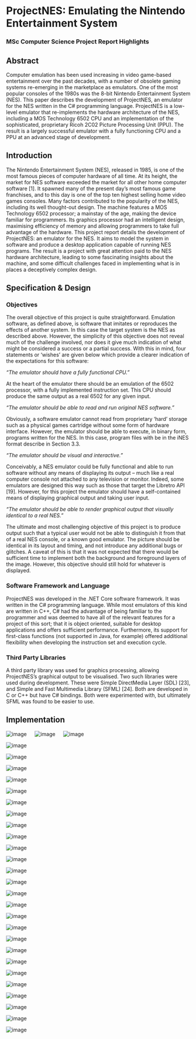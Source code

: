 # ProjectNES: Emulating the Nintendo Entertainment System 
### MSc Computer Science Project Report Highlights

## Abstract
Computer emulation has been used increasing in video game-based entertainment over the past decades, with a number of obsolete gaming systems re-emerging in the marketplace as emulators. One of the most popular consoles of the 1980s was the 8-bit Nintendo Entertainment System (NES). This paper describes the development of ProjectNES, an emulator for the NES written in the C# programming language. ProjectNES is a low-level emulator that re-implements the hardware architecture of the NES, including a MOS Technology 6502 CPU and an implementation of the sophisticated, proprietary Ricoh 2C02 Picture Processing Unit (PPU). The result is a largely successful emulator with a fully functioning CPU and a PPU at an advanced stage of development. 

## Introduction
The Nintendo Entertainment System (NES), released in 1985, is one of the most famous pieces of computer hardware of all time. At its height, the market for NES software exceeded the market for all other home computer software [1]. It spawned many of the present day’s most famous game franchises, and to this day is one of the top ten highest selling home video games consoles. 
Many factors contributed to the popularity of the NES, including its well thought-out design. The machine features a MOS Technology 6502 processor; a mainstay of the age, making the device familiar for programmers. Its graphics processor had an intelligent design, maximising efficiency of memory and allowing programmers to take full advantage of the hardware.
This project report details the development of ProjectNES: an emulator for the NES. It aims to model the system in software and produce a desktop application capable of running NES programs. The result is a project with great attention paid to the NES hardware architecture, leading to some fascinating insights about the machine, and some difficult challenges faced in implementing what is in places a deceptively complex design.

## Specification & Design
### Objectives
The overall objective of this project is quite straightforward. Emulation software, as defined above, is software that imitates or reproduces the effects of another system. In this case the target system is the NES as described above. However, the simplicity of this objective does not reveal much of the challenge involved, nor does it give much indication of what might be considered a success or a partial success.
With this in mind, four statements or ‘wishes’ are given below which provide a clearer indication of the expectations for this software: 

_“The emulator should have a fully functional CPU.”_

At the heart of the emulator there should be an emulation of the 6502 processor, with a fully implemented instruction set. This CPU should produce the same output as a real 6502 for any given input.

_“The emulator should be able to read and run original NES software.”_

Obviously, a software emulator cannot read from proprietary ‘hard’ storage such as a physical games cartridge without some form of hardware interface. However, the emulator should be able to execute, in binary form, programs written for the NES. In this case, program files with be in the iNES format describe in Section 3.3.

_“The emulator should be visual and interactive.”_

Conceivably, a NES emulator could be fully functional and able to run software without any means of displaying its output – much like a real computer console not attached to any television or monitor. Indeed, some emulators are designed this way such as those that target the Libretro API [19]. However, for this project the emulator should have a self-contained means of displaying graphical output and taking user input.

_“The emulator should be able to render graphical output that visually identical to a real NES.”_

The ultimate and most challenging objective of this project is to produce output such that a typical user would not be able to distinguish it from that of a real NES console, or a known good emulator. The picture should be identical in its layout and timing, and not introduce any additional bugs or glitches. A caveat of this is that it was not expected that there would be sufficient time to implement both the background and foreground layers of the image. However, this objective should still hold for whatever is displayed.

### Software Framework and Language
ProjectNES was developed in the .NET Core software framework. It was written in the C# programming language.
While most emulators of this kind are written in C++, C# had the advantage of being familiar to the programmer and was deemed to have all of the relevant features for a project of this sort; that it is object oriented, suitable for desktop applications and offers sufficient performance. Furthermore, its support for first-class functions (not supported in Java, for example) offered additional flexibility when developing the instruction set and execution cycle.

### Third Party Libraries
A third party library was used for graphics processing, allowing ProjectNES’s graphical output to be visualised. Two such libraries were used during development. These were Simple DirectMedia Layer (SDL) [23], and Simple and Fast Multimedia Library (SFML) [24]. Both are developed in C or C++ but have C# bindings. Both were experimented with, but ultimately SFML was found to be easier to use. 


## Implementation


![image](https://user-images.githubusercontent.com/44982187/113860251-b78c0a80-979d-11eb-8fa7-969b1096733f.png)
 
![image](https://user-images.githubusercontent.com/44982187/113860415-eb673000-979d-11eb-99b2-4fa2aea4e5b2.png)
 
![image](https://user-images.githubusercontent.com/44982187/113860443-f5892e80-979d-11eb-8878-5b3fd0edccdb.png)

![image](https://user-images.githubusercontent.com/44982187/113860474-ffab2d00-979d-11eb-8546-e013e6c98156.png)

![image](https://user-images.githubusercontent.com/44982187/113860535-0cc81c00-979e-11eb-8bf7-33b18cc2a038.png)

![image](https://user-images.githubusercontent.com/44982187/113860568-1487c080-979e-11eb-8a2a-3bed75fda0b8.png)

![image](https://user-images.githubusercontent.com/44982187/113860602-1cdffb80-979e-11eb-8556-27389b96b8b2.png)

![image](https://user-images.githubusercontent.com/44982187/113860666-32edbc00-979e-11eb-94f2-1ecd5b37b4c4.png)

![image](https://user-images.githubusercontent.com/44982187/113860706-400aab00-979e-11eb-92e7-96161467fdf9.png)

![image](https://user-images.githubusercontent.com/44982187/113860744-4a2ca980-979e-11eb-911c-73908c4b523b.png)

![image](https://user-images.githubusercontent.com/44982187/113860776-557fd500-979e-11eb-8715-a50203c6646b.png)

![image](https://user-images.githubusercontent.com/44982187/113860801-5dd81000-979e-11eb-95f2-da19b27c8824.png)

![image](https://user-images.githubusercontent.com/44982187/113860823-63355a80-979e-11eb-94e8-06cb3a531a5f.png)

![image](https://user-images.githubusercontent.com/44982187/113860851-6af4ff00-979e-11eb-9fe1-2828038d7ab3.png)

![image](https://user-images.githubusercontent.com/44982187/113860881-721c0d00-979e-11eb-952c-729f28ced41c.png)

![image](https://user-images.githubusercontent.com/44982187/113860895-79dbb180-979e-11eb-9c06-07fe770c6eb8.png)

![image](https://user-images.githubusercontent.com/44982187/113860923-82cc8300-979e-11eb-9c62-4b6895aef1d6.png)

![image](https://user-images.githubusercontent.com/44982187/113860964-911a9f00-979e-11eb-9b53-84588da635a7.png)

![image](https://user-images.githubusercontent.com/44982187/113860994-9bd53400-979e-11eb-97be-34cbc1423aff.png)

![image](https://user-images.githubusercontent.com/44982187/113861034-a8f22300-979e-11eb-8346-90e4b1e68ce3.png)

![image](https://user-images.githubusercontent.com/44982187/113861071-b3142180-979e-11eb-9f74-f6c50d5aa4ba.png)

![image](https://user-images.githubusercontent.com/44982187/113861100-ba3b2f80-979e-11eb-8880-e76c1bbef6c7.png)

![image](https://user-images.githubusercontent.com/44982187/113861190-d3dc7700-979e-11eb-9645-5ede31d903f0.png)

![image](https://user-images.githubusercontent.com/44982187/113861208-db038500-979e-11eb-8898-ebe4b903d614.png)

![image](https://user-images.githubusercontent.com/44982187/113861232-e22a9300-979e-11eb-8ce5-6ad482c4ce19.png)

![image](https://user-images.githubusercontent.com/44982187/113861254-e8207400-979e-11eb-9cab-a33f94fe4149.png)

![image](https://user-images.githubusercontent.com/44982187/113861280-ef478200-979e-11eb-855b-fafd7bd6e6b1.png)

![image](https://user-images.githubusercontent.com/44982187/113861302-f7072680-979e-11eb-87d1-cf2084a45213.png)

![image](https://user-images.githubusercontent.com/44982187/113861326-fcfd0780-979e-11eb-9e8a-535675fb6108.png)
